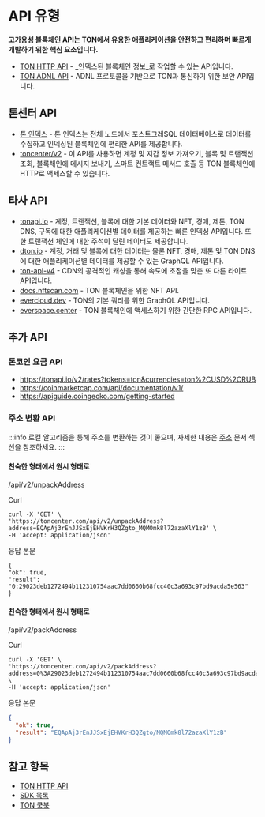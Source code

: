 # API 유형

**고가용성 블록체인 API는 TON에서 유용한 애플리케이션을 안전하고 편리하며 빠르게 개발하기 위한 핵심 요소입니다.**

- [TON HTTP API](/develop/dapps/apis/toncenter) - _인덱스된 블록체인 정보_로 작업할 수 있는 API입니다.
- [TON ADNL API](/develop/dapps/apis/adnl) - ADNL 프로토콜을 기반으로 TON과 통신하기 위한 보안 API입니다.

## 톤센터 API

- [톤 인덱스](https://toncenter.com/api/v3/) - 톤 인덱스는 전체 노드에서 포스트그레SQL 데이터베이스로 데이터를 수집하고 인덱싱된 블록체인에 편리한 API를 제공합니다.
- [toncenter/v2](https://toncenter.com/) - 이 API를 사용하면 계정 및 지갑 정보 가져오기, 블록 및 트랜잭션 조회, 블록체인에 메시지 보내기, 스마트 컨트랙트 메서드 호출 등 TON 블록체인에 HTTP로 액세스할 수 있습니다.

## 타사 API

- [tonapi.io](https://docs.tonconsole.com/tonapi/api-v2) - 계정, 트랜잭션, 블록에 대한 기본 데이터와 NFT, 경매, 제톤, TON DNS, 구독에 대한 애플리케이션별 데이터를 제공하는 빠른 인덱싱 API입니다. 또한 트랜잭션 체인에 대한 주석이 달린 데이터도 제공합니다.
- [dton.io](https://dton.io/graphql/) - 계정, 거래 및 블록에 대한 데이터는 물론 NFT, 경매, 제톤 및 TON DNS에 대한 애플리케이션별 데이터를 제공할 수 있는 GraphQL API입니다.
- [ton-api-v4](https://mainnet-v4.tonhubapi.com) - CDN의 공격적인 캐싱을 통해 속도에 초점을 맞춘 또 다른 라이트 API입니다.
- [docs.nftscan.com](https://docs.nftscan.com/reference/ton/model/asset-model) - TON 블록체인을 위한 NFT API.
- [evercloud.dev](https://ton-mainnet.evercloud.dev/graphql) - TON의 기본 쿼리를 위한 GraphQL API입니다.
- [everspace.center](https://everspace.center/toncoin) - TON 블록체인에 액세스하기 위한 간단한 RPC API입니다.

## 추가 API

### 톤코인 요금 API

- https://tonapi.io/v2/rates?tokens=ton&currencies=ton%2CUSD%2CRUB
- https://coinmarketcap.com/api/documentation/v1/
- https://apiguide.coingecko.com/getting-started

### 주소 변환 API

:::info
로컬 알고리즘을 통해 주소를 변환하는 것이 좋으며, 자세한 내용은 [주소](/학습/개요/주소) 문서 섹션을 참조하세요.
:::

#### 친숙한 형태에서 원시 형태로

/api/v2/unpackAddress

Curl

```curl
curl -X 'GET' \
'https://toncenter.com/api/v2/unpackAddress?address=EQApAj3rEnJJSxEjEHVKrH3QZgto_MQMOmk8l72azaXlY1zB' \
-H 'accept: application/json'
```

응답 본문

```curl
{
"ok": true,
"result": "0:29023deb1272494b112310754aac7dd0660b68fcc40c3a693c97bd9acda5e563"
}
```

#### 친숙한 형태에서 원시 형태로

/api/v2/packAddress

Curl

```curl
curl -X 'GET' \
'https://toncenter.com/api/v2/packAddress?address=0%3A29023deb1272494b112310754aac7dd0660b68fcc40c3a693c97bd9acda5e563' \
-H 'accept: application/json'
```

응답 본문

```json
{
  "ok": true,
  "result": "EQApAj3rEnJJSxEjEHVKrH3QZgto/MQMOmk8l72azaXlY1zB"
}
```

## 참고 항목

- [TON HTTP API](/develop/dapps/apis/toncenter)
- [SDK 목록](/develop/dapps/apis/sdk)
- [TON 쿡북](/개발/앱/쿡북)
